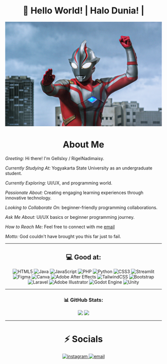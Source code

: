<h1 align="center"> 🚀 Hello World!  |  Halo Dunia!  | </h1>

<div align="center">
  <img src="img/Ultraman_Mebius.webp">
</div>

<!-- About Me kiri semua -->
<div align="left">

<h1 align = "center">  About Me</h1>

*Greeting:* Hi there! I'm Gellslxy / RigelNadimaisy.  

*Currently Studying At:* Yogyakarta State University as an undergraduate student.  

*Currently Exploring:* UI/UX, and programming world.

*Passionate About:* Creating engaging learning experiences through innovative technology.

*Looking to Collaborate On:* beginner-friendly programming collaborations.

*Ask Me About:* UI/UX basics or beginner programming journey.  

*How to Reach Me:* Feel free to connect with me [email](mailto:rigelammarusshidqi42@gmail.com)  

*Motto:* God couldn't have brought you this far just to fail. 

</div>

---

<div align="center">
<h2>💻 Good at:</h2>

![HTML5](https://img.shields.io/badge/html5-%23E34F26.svg?style=for-the-badge&logo=html5&logoColor=white) ![Java](https://img.shields.io/badge/java-%23ED8B00.svg?style=for-the-badge&logo=openjdk&logoColor=white) ![JavaScript](https://img.shields.io/badge/javascript-%23323330.svg?style=for-the-badge&logo=javascript&logoColor=%23F7DF1E) ![PHP](https://img.shields.io/badge/php-%23777BB4.svg?style=for-the-badge&logo=php&logoColor=white) ![Python](https://img.shields.io/badge/python-3670A0?style=for-the-badge&logo=python&logoColor=ffdd54) ![CSS3](https://img.shields.io/badge/css3-%231572B6.svg?style=for-the-badge&logo=css3&logoColor=white) ![Streamlit](https://img.shields.io/badge/Streamlit-%23FE4B4B.svg?style=for-the-badge&logo=streamlit&logoColor=white) ![Figma](https://img.shields.io/badge/figma-%23F24E1E.svg?style=for-the-badge&logo=figma&logoColor=white) ![Canva](https://img.shields.io/badge/Canva-%2300C4CC.svg?style=for-the-badge&logo=Canva&logoColor=white) ![Adobe After Effects](https://img.shields.io/badge/Adobe%20After%20Effects-9999FF.svg?style=for-the-badge&logo=Adobe%20After%20Effects&logoColor=white) ![TailwindCSS](https://img.shields.io/badge/tailwindcss-%2338B2AC.svg?style=for-the-badge&logo=tailwind-css&logoColor=white) ![Bootstrap](https://img.shields.io/badge/bootstrap-%238511FA.svg?style=for-the-badge&logo=bootstrap&logoColor=white) ![Laravel](https://img.shields.io/badge/laravel-%23FF2D20.svg?style=for-the-badge&logo=laravel&logoColor=white) ![Adobe Illustrator](https://img.shields.io/badge/adobe%20illustrator-%23FF9A00.svg?style=for-the-badge&logo=adobe%20illustrator&logoColor=white) ![Godot Engine](https://img.shields.io/badge/GODOT-%23FFFFFF.svg?style=for-the-badge&logo=godot-engine) ![Unity](https://img.shields.io/badge/unity-%23000000.svg?style=for-the-badge&logo=unity&logoColor=white)

---

### 📊 GitHub Stats:
<div align="center">
  <img src="https://nirzak-streak-stats.vercel.app/?user=sayanery&theme=dark&hide_border=false" height="150"/>
  <img src="https://github-readme-stats.vercel.app/api/top-langs/?username=sayanery&theme=dark&hide_border=false&include_all_commits=false&count_private=false&layout=compact" height="150"/>
</div>

---

<h1 align="center">⚡ Socials</h1>

<div align="center">

  <!-- Instagram -->
  <a href="https://www.instagram.com/gellvibes_" target="_blank">
    <img width="48" height="48" src="https://img.icons8.com/color/48/instagram-new.png" alt="instagram"/>
  </a>
  
  <!-- Email -->
  <a href="mailto:rigelammarusshidqi42@gmail.com">
    <img width="48" height="48" src="https://img.icons8.com/color/48/gmail--v1.png" alt="email"/>
  </a>
  
</div>